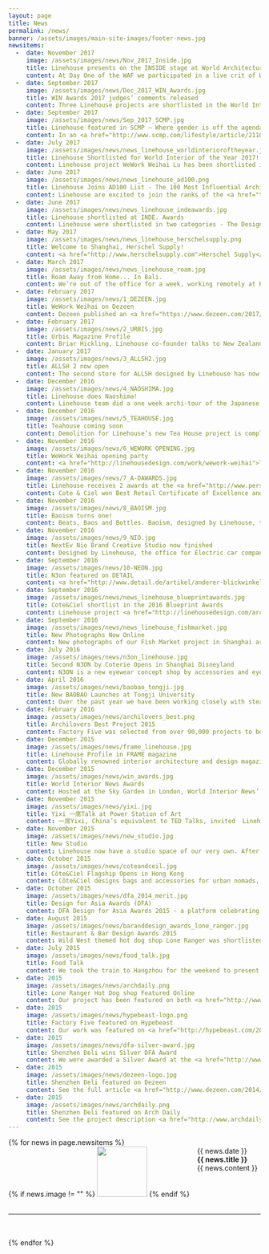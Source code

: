 ```yaml
---
layout: page
title: News
permalink: /news/
banner: /assets/images/main-site-images/footer-news.jpg
newsitems:
  -  date: November 2017
     image: /assets/images/news/Nov_2017_Inside.jpg
     title: Linehouse presents on the INSIDE stage at World Architecture Festival in Berlin
     content: At Day One of the WAF we participated in a live crit of WeWork Weihai Lu. Our design was well received, and it was a great experience to take part in this huge international architecture and design fest. Congrats to all other finalists in the Office category ... <a href="https://www.insidefestival.com/offices-finalists-2017">read more</a>
  -  date: September 2017
     image: /assets/images/news/Dec_2017_WIN_Awards.jpg
     title: WIN Awards 2017 judges’ comments released 
     content: Three Linehouse projects are shortlisted in the World Interior News Awards 2017. Both Baoism and Baobao are shortlisted in the Restaurants & Cafes category. Of Baoism, Katy Marks of Citizens Design Bureau says “Linehouse are brilliant at creating a really striking concept without ever descending into the realm of the ‘theme café’. In this case the traditional woven steamer basket is interpreted in perforated sheet metal to create a simple, no-frills café, that despite the pared back palette has really strong character.” Of WeWork Weihai Lu, shortlisted in the <a href="http://www.wantoday.com/WIN/2017/18/WI.html">Workspace Interiors</a> category, jury member Lee Penson, of Penson says, “This is a cultural game-changer – outstanding. Linehouse has combined eastern and western cultures together through really clever design.” We’re excited for the winning projects to be announced in London in February!
  -  date: September 2017
     image: /assets/images/news/Sep_2017_SCMP.jpg
     title: Linehouse featured in SCMP – Where gender is off the agenda
     content: In an <a href="http://www.scmp.com/lifestyle/article/2110655/why-shanghai-perfect-launch-pad-creative-women-entrepreneurs">article</a> exploring Shanghai as a hotspot for creative entrepreneurs, Jing Zhang of SCMP speaks with Linehouse and the creative entrepreneurs behind Social Supply and Masha Ma.
  -  date: July 2017
     image: /assets/images/news/news_linehouse_worldinterioroftheyear.jpg
     title: Linehouse Shortlisted for World Interior of the Year 2017!  
     content: Linehouse project WeWork Weihai Lu has been shortlisted in the Office category for <a href="https://www.insidefestival.com/offices-finalists-2017">World Interior of the Year 2017</a>. Finalists of each category will be announced at the INSIDE festival in Berlin in 2017. We’re in great company, with more than a third of the 78 finalists coming from <a href="http://www.cnn.com/2017/07/19/design/world-interior-2017/index.html">Greater China</a>. The INSIDE Festival is a three day festival that shines a spotlight on the people, projects and developments that are changing the face of global interiors. It is the sister festival of World Architecture Festival that takes place at the same time. 
  -  date: June 2017
     image: /assets/images/news/news_linehouse_ad100.png
     title: Linehouse Joins AD100 List - The 100 Most Influential Architects and Designers in China 2017
     content: Linehouse are excited to join the ranks of the <a href="ttp://www.adstyle.com.cn/ad100/2017/20170330/designer_10gg93d537daf72c.html">2017 AD100</a>. We were additionally honoured with <a href="http://www.adstyle.com.cn/ad100/2017/7Best">Office Interior</a> for our project WeWork Weihai Road. AD100 is a biennial list created by Architectural Digest celebrating the top 100 architects and designers across the country. The “Best of” are awarded from a shortlist of well-designed office projects in various categories. The results were announced at an event held at the new Fosun Bund Financial Centre, coinciding with AD China’s 6th anniversary celebrations. 
  -  date: June 2017
     image: /assets/images/news/news_linehouse_indeawards.jpg
     title: Linehouse shortlisted at INDE. Awards
     content: Linehouse were shortlisted in two categories - The Design Studio and The Work Space. The Design Studio honours the practice that thinks forward, creates voraciously and changes perceptions. Our projects Nio Brand Creative Studio and WeWork Weihai Lu were part of the shortlist of eight. <a href="http://www.indeawards.com">The INDE. Awards</a> are a new awards program in the Asia Pacific region.
  -  date: May 2017
     image: /assets/images/news/news_linehouse_herschelsupply.png
     title: Welcome to Shanghai, Herschel Supply! 
     content: <a href="http://www.herschelsupply.com">Herschel Supply</a> threw a welcome get-to-know-you for media and friends over at Design Republic’s event space. It’s great to see these awesome bags reaching the cool kids in China. Meanwhile, Herschel’s new workspace – designed by Linehouse –is currently under construction. Stay tuned for a look inside their new laneway space.
  -  date: March 2017
     image: /assets/images/news/news_linehouse_roam.jpg
     title: Roam Away from Home... In Bali. 
     content: We’re out of the office for a week, working remotely at Roam in beautiful Bali. <a href="https://www.roam.co/">Roam</a>  is an experimental coliving and coworking community with five locations across the world. The Ubud outpost is a former apartment building replete with pool, reshaped by locally based architect Alexis Dornier. The Roam life is suiting us well - working in an open air workspace, sampling outstanding F&B offerings and continuing our architour of the world; we’re happy to continue roaming a little longer.
  -  date: February 2017
     image: /assets/images/news/1_DEZEEN.jpg
     title: WeWork Weihai on Dezeen
     content: Dezeen published an <a href="https://www.dezeen.com/2017/02/09/co-working-office-wework-whimsical-china-flagship-former-opium-factory-interior/">article</a> on the whimsical co-working space WeWork.
  -  date: February 2017
     image: /assets/images/news/2_URBIS.jpg
     title: Urbis Magazine Profile
     content: Briar Hickling, Linehouse co-founder talks to New Zealand magazine Urbis about the competitive world of interior design in China.  Check out the <a href="http://linehousedesign.com/assets/images/press/Urbis_linehouse.pdftwo-page"> article</a> titled ‘Designing the Dragon, Briar Hickling; whose commercial work is turning heads in Shanghai’.
  -  date: January 2017
     image: /assets/images/news/3_ALLSH2.jpg
     title: ALLSH 2 now open
     content: The second store for ALLSH designed by Linehouse has now opened its doors. Final photographs coming soon. 
  -  date: December 2016
     image: /assets/images/news/4_NAOSHIMA.jpg
     title: Linehouse does Naoshima! 
     content: Linehouse team did a one week archi-tour of the Japanese islands of Naoshima, Inujima and Teshima.  We Experienced some of our favourite artists and architects including Tado Ando, Olafur Eliasson, Sanna and James Turrell. The highlight for all of us was the night viewing at the Chi Chi museum by James Turrrell. Nothing beats experiencing the master of light and space in Japan!
  -  date: December 2016
     image: /assets/images/news/5_TEAHOUSE.jpg
     title: Teahouse coming soon 
     content: Demolition for Linehouse’s new Tea House project is complete. Located in an old industrial warehouse a beautiful old brick ceiling was exposed as the layers were revealed.
  -  date: November 2016
     image: /assets/images/news/6_WEWORK OPENING.jpg
     title: WeWork Weihai opening party
     content: <a href="http://linehousedesign.com/work/wework-weihai">The WeWork China flagship</a>, located in a former Opium Factory and artist residence, is now open. Amazing to see so many people enjoying the building and an awesome party after a lot of hard work.
  -  date: November 2016
     image: /assets/images/news/7_A-DAWARDS.jpg
     title: Linehouse receives 2 awards at the <a href="http://www.perspectiveglobal.com/awards/adt-awards-2016-winners/">A&D Trophy Awards 2016</a> in Hong Kong 
     content: Cote & Ciel won Best Retail Certificate of Excellence and Bao Bao won Best Retail Certificate of Excellence at the Architecture and Design Awards, Asia-Pacific. 
  -  date: November 2016
     image: /assets/images/news/8_BAOISM.jpg
     title: Baoism turns one!
     content: Beats, Baos and Bottles. Baoism, designed by Linehouse, turned 1 year old and the birthday bash was celebrated with a collaborative custom menu featuring Nat Alexander. Delicious Baos!
  -  date: November 2016
     image: /assets/images/news/9_NIO.jpg
     title: NextEv Nio Brand Creative Studio now finished
     content: Designed by Linehouse, the office for Electric car company <a href="http://linehousedesign.com/work/nioNextEv"> Nio Brand Creative Studio</a> is now finished. An inhabitable oak structure occupies the space layered with an etched glass skin which creates an ephemeral working environment. 
  -  date: September 2016
     image: /assets/images/news/10-NEON.jpg
     title: N3on featured on DETAIL
     content: <a href="http://www.detail.de/artikel/anderer-blickwinkel-n3on-sonnenbrillen-store-28318/">German Magazine</a> features Linehouse project N3ON.
  -  date: September 2016
     image: /assets/images/news/news_linehouse_blueprintawards.jpg
     title: Cote&Ciel shortlist in the 2016 Blueprint Awards
     content: Linehouse project <a href="http://linehousedesign.com/architecture/&/interior/2015/12/07/cote-ciel.html">Côte&Ciel</a> has been shortlisted in the Best Small Project Category of the <a href="http://www.blueprintawards.co.uk/#shortlist">2016 Blueprint Awards</a>.
  -  date: September 2016
     image: /assets/images/news/news_linehouse_fishmarket.jpg
     title: New Photographs Now Online
     content: New photographs of our Fish Market project in Shanghai are now live on our website. See the <a href="http://linehousedesign.com/architecture/&/interior/2015/07/20/fishmarket.html">full selection</a> here.
  -  date: July 2016
     image: /assets/images/news/n3on_linehouse.jpg
     title: Second N3ON by Coterie Opens in Shanghai Disneyland
     content: N3ON is a new eyewear concept shop by accessories and eyewear retailer, Coterie. Following the success of N3ON in 2015, Shanghai Disneyland is now home for the second N3ON shop. This location includes an interactive installation for the young visitors to enjoy.
  -  date: April 2016
     image: /assets/images/news/baobao_tongji.jpg
     title: New BAOBAO Launches at Tongji University
     content: Over the past year we have been working closely with steamed bun purveyor 甘其食 BAOBAO on the design and launch of their 3rd generation shops. With six now open at locations including Alibaba campus (Hangzhou) and in Shanghai’s former French Concession, the newest BAOBAO is nestled among the greenery of Tongji University and features an outdoor terrace with layered graphics on sliding wooden panels.  
  -  date: February 2016
     image: /assets/images/news/archilovers_best.png
     title: Archilovers Best Project 2015
     content: Factory Five was selected from over 90,000 projects to be one of Archilovers best projects of 2015. Thanks Archilovers and fans. See more <a href="www.archilovers.com/projects/150296/factory-five-bike-shop.html">here</a>
  -  date: December 2015
     image: /assets/images/news/frame_linehouse.jpg
     title: Linehouse Profile in FRAME magazine
     content: Globally renowned interior architecture and design magazine FRAME spoke with Alex Mok and Briar Hickling. A 5-page profile titled ‘Linehouse's architectural approach makes waves amid Shanghai's decorative mainstream spaces’ appears in the January / February <a href="http://www.frameweb.com/news/linehouse-s-architectural-approach-makes-waves-amid-shanghai-s-decorative-mainstream-spaces">issue.</a>
  -  date: December 2015
     image: /assets/images/news/win_awards.jpg
     title: World Interior News Awards
     content: Hosted at the Sky Garden in London, World Interior News’ Awards 2015 announced Linehouse as Emerging Interior Practice of the Year 2015. We were elated by the judges’ comments and it was an honour to receive the trophy in person at the Sky Garden in London. See more <a href-"https://officeinsight.com/officenewswire/win-awards-emerging-interior-practice-2015-judges-comments/">here</a>.
  -  date: November 2015
     image: /assets/images/news/yixi.jpg
     title: Yixi 一席Talk at Power Station of Art
     content: 一席Yixi, China’s equivalent to TED Talks, invited  Linehouse to share our vision at their most recent event at the Power Station of Art in Shanghai. Titled ‘The Performative Cityscape - Architecture and Storytelling’, co-founder Alex Mok spoke about the stories and concepts that inspired our projects. Visit <a href="http://www.yixi.tv/lecture/358">Yixi’s site</a> to watch the full lecture. 
  -  date: November 2015
     image: /assets/images/news/new_studio.jpg
     title: New Studio
     content: Linehouse now have a studio space of our very own. After growing out of our mezzanine at Factory Five, we have moved next door to Phase II of Anken Life. It’s the perfect location for welcoming our new team members as we expand our practice.  
  -  date: October 2015
     image: /assets/images/news/coteandceil.jpg
     title: Côte&Ciel Flagship Opens in Hong Kong
     content: Côte&Ciel designs bags and accessories for urban nomads, inspired by the elemental collision between coast and sky. Linehouse was commissioned to design this retail flagship, located in Tung St in Hong Kong. See more <a href="http://linehousedesign.com/design/retail/2015/12/07/cote-ciel.html">here</a>.
  -  date: October 2015
     image: /assets/images/news/dfa_2014_merit.jpg
     title: Design for Asia Awards (DFA)
     content: DFA Design for Asia Awards 2015 - a platform celebrating design excellence in Asia - recognised Linehouse with a Merit Award for our design of seafood shop Little Catch in Shanghai. See more <a href="http://linehousedesign.com/design/conceptual/2015/04/30/little-catch-2.html">here</a>.
  -  date: August 2015
     image: /assets/images/news/baranddesign_awards_lone_ranger.jpg
     title: Restaurant & Bar Design Awards 2015
     content: Wild West themed hot dog shop Lone Ranger was shortlisted in this year’s Restaurant & Bar Design Awards.<br/> See more <a href="http://linehousedesign.com/retail/landscape/2014/10/03/lone-ranger.html">here</a>
  -  date: July 2015
     image: /assets/images/news/food_talk.jpg
     title: Food Talk
     content: We took the train to Hangzhou for the weekend to present at 食话 Food Talk, a monthly forum encouraging discussion on all topics food related. "The Performative Landscape; Food & Performance" was the topic of <a href="http://mp.weixin.qq.com/s?__biz=MzA3MDg0ODI5Mg==&mid=208142032&idx=5&sn=fce233df825b1ff96a86a7ba42f7f44b&scene=19">Alex and Briar’s talk</a>.
  -  date: 2015
     image: /assets/images/news/archdaily.png
     title: Lone Ranger Hot Dog shop Featured Online 
     content: Our project has been featured on both <a href="http://www.archdaily.com/598150/lone-ranger-hot-dog-shop-linehouse/">Arch Daily</a> and <a href="http://www.designboom.com/architecture/linehouse-lone-ranger-hot-dog-shop-shanghai-china-02-11-2015/">Design Boom</a>.
  -  date: 2015
     image: /assets/images/news/hypebeast-logo.png
     title: Factory Five featured on Hypebeast
     content: Our work was featured on <a href="http://hypebeast.com/2014/12/factory-five-opens-a-new-shop"> Hypebeast's highlights</a>.
  -  date: 2015
     image: /assets/images/news/dfa-silver-award.jpg
     title: Shenzhen Deli wins Silver DFA Award
     content: We were awarded a Silver Award at the <a href="http://www.dfaaward.com/2014/page/en/winners/2014.php"> 2014 DFA awards</a>.
  -  date: 2015
     image: /assets/images/news/dezeen-logo.jpg
     title: Shenzhen Deli featured on Dezeen
     content: See the full article <a href="http://www.dezeen.com/2014/06/06/brass-cage-like-structure-inserted-into-shenzhen-patisserie-by-linehouse/">here</a>.
  -  date: 2015
     image: /assets/images/news/archdaily.png
     title: Shenzhen Deli featured on Arch Daily
     content: See the project description <a href="http://www.archdaily.com/479142/shenzhen-deli-linehouse/">here</a>.
---
```

<div>
{% for news in page.newsitems %}
	<div>
		<div style="float: left; min-height: 50px;">
			{% if news.image != "" %}
				<img width="100" src="{{ news.image }}">
			{% endif %}
		</div>
		<div style="float: left; padding-left: 15px; max-width: 455px; margin-bottom: 10px;">
			{{ news.date }}<br>
			<b>{{ news.title }}</b><br>
			{{ news.content }}
		</div>
	</div>
	<div style="clear: both;">
		<br /><hr><br /><br />
	</div>
{% endfor %}
</div>
